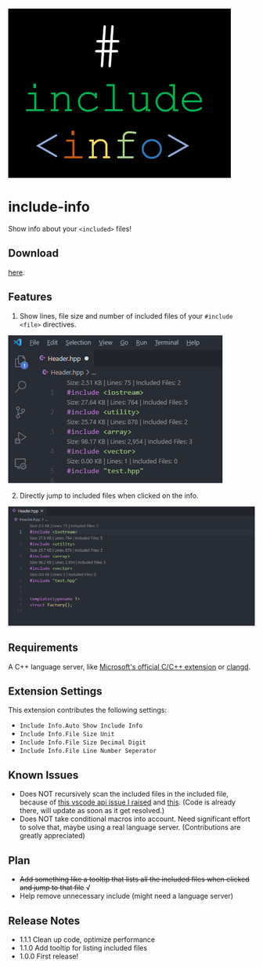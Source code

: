 ![](logo.png)
# include-info
Show info about your `<included>` files!

## Download 

[here](https://marketplace.visualstudio.com/items?itemName=HO-COOH.include-info).

## Features
1. Show lines, file size and number of included files of your `#include <file>` directives. 

![](https://raw.githubusercontent.com/HO-COOH/include-info/master/screenshots/1.png)

2. Directly jump to included files when clicked on the info.

![](https://raw.githubusercontent.com/HO-COOH/include-info/master/screenshots/GoToHeader.gif)


## Requirements
A C++ language server, like [Microsoft's official C/C++ extension](https://marketplace.visualstudio.com/items?itemName=ms-vscode.cpptools) or [clangd](https://marketplace.visualstudio.com/items?itemName=llvm-vs-code-extensions.vscode-clangd).

## Extension Settings
This extension contributes the following settings:
- `Include Info.Auto Show Include Info`
- `Include Info.File Size Unit`
- `Include Info.File Size Decimal Digit`
- `Include Info.File Line Number Seperator`

## Known Issues
- Does NOT recursively scan the included files in the included file, because of [this vscode api issue I raised](https://github.com/microsoft/vscode-cpptools/issues/7124) and [this](https://github.com/microsoft/vscode/issues/118085). (Code is already there, will update as soon as it get resolved.)
- Does NOT take conditional macros into account. Need significant effort to solve that, maybe using a real language server. (Contributions are greatly appreciated)

## Plan
- ~~Add something like a tooltip that lists all the included files when clicked and jump to that file~~  √
- Help remove unnecessary include (might need a language server)

## Release Notes
- 1.1.1
Clean up code, optimize performance
- 1.1.0
Add tooltip for listing included files
- 1.0.0
First release!